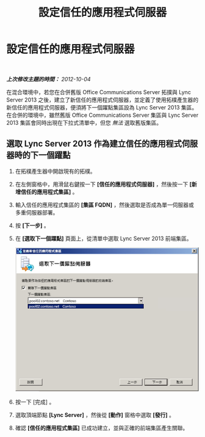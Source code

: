 ﻿---
title: 設定信任的應用程式伺服器
TOCTitle: 設定信任的應用程式伺服器
ms:assetid: 47a9e72e-566c-4c23-bec2-760a3098a974
ms:mtpsurl: https://technet.microsoft.com/zh-tw/library/JJ204865(v=OCS.15)
ms:contentKeyID: 49290794
ms.date: 08/10/2015
mtps_version: v=OCS.15
ms.translationtype: HT
---

# 設定信任的應用程式伺服器

 

_**上次修改主題的時間：** 2012-10-04_

在混合環境中，若您在合併舊版 Office Communications Server 拓撲與 Lync Server 2013 之後，建立了新信任的應用程式伺服器，並定義了使用拓樸產生器的新信任的應用程式伺服器，便須將下一個躍點集區設為 Lync Server 2013 集區。在合併的環境中，雖然舊版 Office Communications Server 集區與 Lync Server 2013 集區會同時出現在下拉式清單中，但您 *無法* 選取舊版集區。

## 選取 Lync Server 2013 作為建立信任的應用程式伺服器時的下一個躍點

1.  在拓樸產生器中開啟現有的拓樸。

2.  在左側窗格中，用滑鼠右鍵按一下 **\[信任的應用程式伺服器\]** ，然後按一下 **\[新增信任的應用程式集區\]** 。

3.  輸入信任的應用程式集區的 **\[集區 FQDN\]** ，然後選取是否成為單一伺服器或多重伺服器部署。

4.  按 **\[下一步\]** 。

5.  在 **\[選取下一個躍點\]** 頁面上，從清單中選取 Lync Server 2013 前端集區。
    
    ![\[定義新信任的應用程式集區\] 對話方塊](images/JJ204865.ecfe2bb8-758b-4b36-8146-573005c4ab09(OCS.15).jpg "[定義新信任的應用程式集區] 對話方塊")  

6.  按一下 \[完成\] 。

7.  選取頂端節點 **\[Lync Server\]** ，然後從 **\[動作\]** 窗格中選取 **\[發行\]** 。

8.  確認 **\[信任的應用程式集區\]** 已成功建立，並與正確的前端集區產生關聯。


